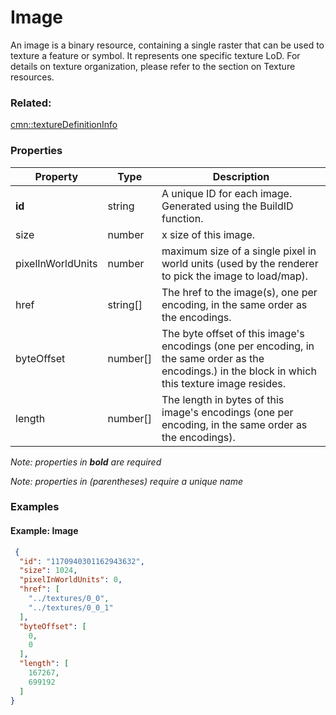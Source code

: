 # Image

An image is a binary resource, containing a single raster that can be used to texture a feature or symbol. It represents one specific texture LoD. For details on texture organization, please refer to the section on Texture resources.

### Related:

[cmn::textureDefinitionInfo](textureDefinitionInfo.cmn.md)
### Properties

| Property | Type | Description |
| --- | --- | --- |
| **id** | string | A unique ID for each image. Generated using the BuildID function. |
| size | number | x size of this image. |
| pixelInWorldUnits | number | maximum size of a single pixel in world units (used by the renderer to pick the image to load/map). |
| href | string[] | The href to the image(s), one per encoding, in the same order as the encodings. |
| byteOffset | number[] | The byte offset of this image's encodings (one per encoding, in the same order as the encodings.) in the block in which this texture image resides. |
| length | number[] | The length in bytes of this image's encodings (one per encoding, in the same order as the encodings). |

*Note: properties in **bold** are required*

*Note: properties in (parentheses) require a unique name*

### Examples 

#### Example: Image 

```json
 {
  "id": "1170940301162943632",
  "size": 1024,
  "pixelInWorldUnits": 0,
  "href": [
    "../textures/0_0",
    "../textures/0_0_1"
  ],
  "byteOffset": [
    0,
    0
  ],
  "length": [
    167267,
    699192
  ]
} 
```

